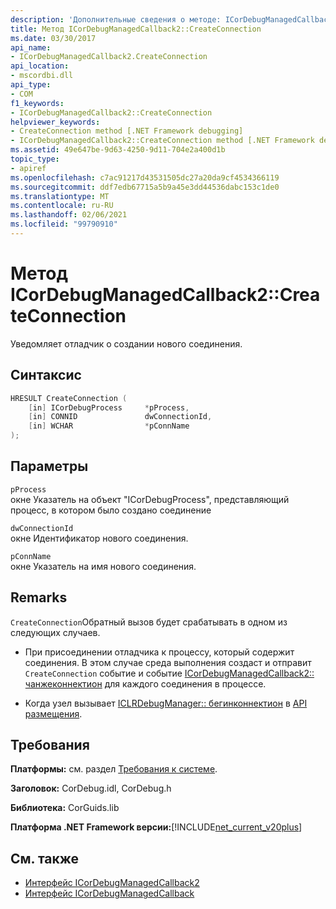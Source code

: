 ```yaml
---
description: 'Дополнительные сведения о методе: ICorDebugManagedCallback2:: CreateConnection'
title: Метод ICorDebugManagedCallback2::CreateConnection
ms.date: 03/30/2017
api_name:
- ICorDebugManagedCallback2.CreateConnection
api_location:
- mscordbi.dll
api_type:
- COM
f1_keywords:
- ICorDebugManagedCallback2::CreateConnection
helpviewer_keywords:
- CreateConnection method [.NET Framework debugging]
- ICorDebugManagedCallback2::CreateConnection method [.NET Framework debugging]
ms.assetid: 49e647be-9d63-4250-9d11-704e2a400d1b
topic_type:
- apiref
ms.openlocfilehash: c7ac91217d43531505dc27a20da9cf4534366119
ms.sourcegitcommit: ddf7edb67715a5b9a45e3dd44536dabc153c1de0
ms.translationtype: MT
ms.contentlocale: ru-RU
ms.lasthandoff: 02/06/2021
ms.locfileid: "99790910"
---
```

# <a name="icordebugmanagedcallback2createconnection-method"></a>Метод ICorDebugManagedCallback2::CreateConnection

Уведомляет отладчик о создании нового соединения.  
  
## <a name="syntax"></a>Синтаксис  
  
```cpp  
HRESULT CreateConnection (  
    [in] ICorDebugProcess     *pProcess,  
    [in] CONNID               dwConnectionId,  
    [in] WCHAR                *pConnName  
);  
```  
  
## <a name="parameters"></a>Параметры  

 `pProcess`  
 окне Указатель на объект "ICorDebugProcess", представляющий процесс, в котором было создано соединение  
  
 `dwConnectionId`  
 окне Идентификатор нового соединения.  
  
 `pConnName`  
 окне Указатель на имя нового соединения.  
  
## <a name="remarks"></a>Remarks  

 `CreateConnection`Обратный вызов будет срабатывать в одном из следующих случаев.  
  
- При присоединении отладчика к процессу, который содержит соединения. В этом случае среда выполнения создаст и отправит `CreateConnection` событие и событие [ICorDebugManagedCallback2:: чанжеконнектион](icordebugmanagedcallback2-changeconnection-method.md) для каждого соединения в процессе.  
  
- Когда узел вызывает [ICLRDebugManager:: бегинконнектион](../hosting/iclrdebugmanager-beginconnection-method.md) в [API размещения](../hosting/index.md).  
  
## <a name="requirements"></a>Требования  

 **Платформы:** см. раздел [Требования к системе](../../get-started/system-requirements.md).  
  
 **Заголовок:** CorDebug.idl, CorDebug.h  
  
 **Библиотека:** CorGuids.lib  
  
 **Платформа .NET Framework версии:**[!INCLUDE[net_current_v20plus](../../../../includes/net-current-v20plus-md.md)]  
  
## <a name="see-also"></a>См. также

- [Интерфейс ICorDebugManagedCallback2](icordebugmanagedcallback2-interface.md)
- [Интерфейс ICorDebugManagedCallback](icordebugmanagedcallback-interface.md)

